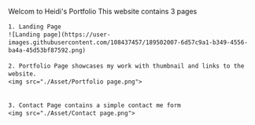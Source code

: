 Welcom to Heidi's Portfolio
This website contains 3 pages

    1. Landing Page
    ![Landing page](https://user-images.githubusercontent.com/108437457/189502007-6d57c9a1-b349-4556-ba4a-45d53bf87592.png)

    2. Portfolio Page showcases my work with thumbnail and links to the website.
    <img src="./Asset/Portfolio page.png">


    3. Contact Page contains a simple contact me form
    <img src="./Asset/Contact page.png">
